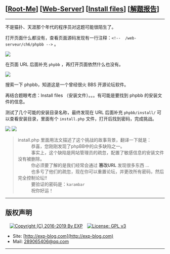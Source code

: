 ## [[Root-Me](https://www.root-me.org/)] [[Web-Server](https://www.root-me.org/en/Challenges/Web-Server/)] [[Install files](https://www.root-me.org/en/Challenges/Web-Server/Install-files)] [[解题报告](http://exp-blog.com/2019/01/13/pid-2974/)]

------

不是猫扑、天涯那个年代的程序员对这题可能很陌生了。

打开页面什么都没有，查看页面源码发现有一行注释：`<!--  /web-serveur/ch6/phpbb -->` 。

![](https://github.com/lyy289065406/CTF-Solving-Reports/blob/master/rootme/Web-Server/%5B11%5D%20%5B15P%5D%20Install%20files/imgs/01.png)

在页面 URL 后面补充 `phpbb` ，再打开页面依然什么也没有。

![](https://github.com/lyy289065406/CTF-Solving-Reports/blob/master/rootme/Web-Server/%5B11%5D%20%5B15P%5D%20Install%20files/imgs/02.png)

搜索一下 phpbb，知道这是一个曾经很火 BBS 开源论坛软件。

再结合题眼考虑：Install files （安装文件）。。。有可能是要找到 phpbb 的安装文件的信息。

测试了几个可能的安装目录名称，最终发现在 URL 后面补充  `phpbb/install/` 可以查看安装目录，里面有个 `install.php` 文件，打开后找到密码，完成挑战。

![](https://github.com/lyy289065406/CTF-Solving-Reports/blob/master/rootme/Web-Server/%5B11%5D%20%5B15P%5D%20Install%20files/imgs/03.png)
![](https://github.com/lyy289065406/CTF-Solving-Reports/blob/master/rootme/Web-Server/%5B11%5D%20%5B15P%5D%20Install%20files/imgs/04.png)

> install.php 里面用法文描述了这个挑战的故事背景，翻译一下就是：
<br/>　　　恭喜，您刚刚发现了phpBB中的众多缺陷之一。
<br/>　　　事实上，这个缺陷是网站管理员的疏忽，配置了敏感信息的安装文件没有被删除。
<br/>　　　你必须要了解的是我们经常会通过 **篡改URL** 发现很多东西 ...
<br/>　　　也多亏了他们的疏忽，现在你可以重置论坛，并更改所有密码，然后完全控制论坛!!
<br/>　　　要验证的密码是：`karambar`
<br/>　　　祝你好运！

------

## 版权声明

　[![Copyright (C) 2016-2019 By EXP](https://img.shields.io/badge/Copyright%20(C)-2016~2019%20By%20EXP-blue.svg)](http://exp-blog.com)　[![License: GPL v3](https://img.shields.io/badge/License-GPL%20v3-blue.svg)](https://www.gnu.org/licenses/gpl-3.0)
  

- Site: [http://exp-blog.com](http://exp-blog.com) 
- Mail: <a href="mailto:289065406@qq.com?subject=[EXP's Github]%20Your%20Question%20（请写下您的疑问）&amp;body=What%20can%20I%20help%20you?%20（需要我提供什么帮助吗？）">289065406@qq.com</a>


------
